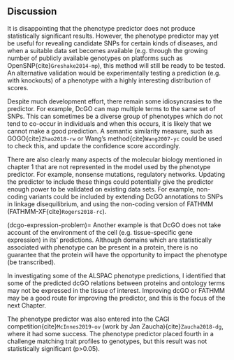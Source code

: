 ## Discussion
It is disappointing that the phenotype predictor does not produce statistically significant results.
However, the phenotype predictor may yet be useful for revealing candidate SNPs for certain kinds of diseases, and when a suitable data set becomes available (e.g. through the growing number of publicly available genotypes on platforms such as OpenSNP{cite}`Greshake2014-mp`), this method will still be ready to be tested. 
An alternative validation would be experimentally testing a prediction (e.g. with knockouts) of a phenotype with a highly interesting distribution of scores.

[//]: # (TODO: How many terms appear to be successful? How many more than we would expect? Does this imply how much of our biology is influenced by missense mutations versus other tyoes? Or is it more of a relfection of the quality of our data.)

[//]: # (TODO: Optional: Phenotypes where haplotype is not how things are clustering versus where they are)

[//]: # (TODO: Discuss that genotyping data may not collect the right information for many phenotypes. Since genotype data contains far less variants.)

Despite much development effort, there remain some idiosyncrasies to the predictor. 
For example, DcGO can map multiple terms to the same set of SNPs. This can sometimes be a diverse group of phenotypes which do not tend to co-occur in individuals and when this occurs, it is likely that we cannot make a good prediction. 
A semantic similarity measure, such as GOGO{cite}`Zhao2018-rw` or Wang’s method{cite}`Wang2007-yc` could be used to check this, and update the confidence score accordingly.


There are also clearly many aspects of the molecular biology mentioned in chapter 1 that are not represented in the model used by the phenotype predictor. For example, nonsense mutations, regulatory networks. 
Updating the predictor to include these things could potentially give the predictor enough power to be validated on existing data sets. 
For example, non-coding variants could be included by extending DcGO annotations to SNPs in linkage disequilibrium, and using the non-coding version of FATHMM (FATHMM-XF{cite}`Rogers2018-rc`).

(dcgo-expression-problem)=
Another example is that DcGO does not take account of the environment of the cell (e.g. tissue-specific gene expression) in its' predictions. 
Although domains which are statistically associated with phenotype can be present in a protein, there is no guarantee that the protein will have the opportunity to impact the phenotype (be transcribed).

[//]: # (TODO: Cross-ref next Chapter)
[//]: # (TODO: Give actual example)

In investigating some of the ALSPAC phenotype predictions, I identified that some of the predicted dcGO relations between proteins and ontology terms may not be expressed in the tissue of interest. 
Improving dcGO or FATHMM may be a good route for improving the predictor, and this is the focus of the next Chapter. 

The phenotype predictor was also entered into the CAGI competition{cite}`McInnes2019-ov` (work by Jan Zaucha){cite}`Zaucha2018-dg`, where it had some success. 
The phenotype predictor placed fourth in a challenge matching trait profiles to genotypes, but this result was not statistically significant (p>0.05).

